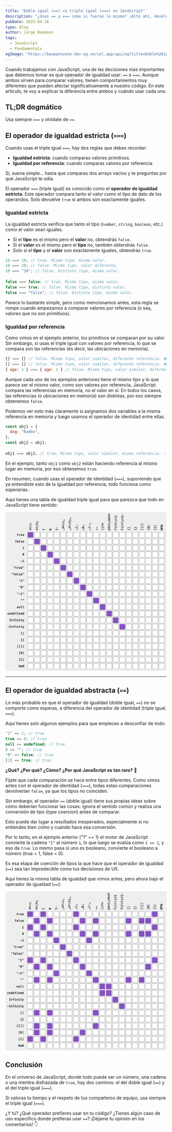 ```yaml
---
title: "Doble igual (==) vs triple igual (===) en JavaScript"
description: "¿Usas == y === como si fueran lo mismo? ¡Alto ahí, developer! ⚠️ Aprende la diferencia entre el operador de igualdad y el operador de identidad en JavaScript."
pubDate: 2025-04-16
type: blog
author: Jorge Baumann
tags:
  - JavaScript
  - Fundamentals
ogImage: "https://baumannzone-dev-og.vercel.app/api/og?title=Doble%20igual%20(%3D%3D)%20vs%20triple%20igual%20(%3D%3D%3D)%20en%20JavaScript&tags=JavaScript,Fundamentals"
---
```


Cuando trabajamos con JavaScript, una de las decisiones más importantes que debemos tomar es qué operador de igualdad usar: `==` o `===`. Aunque ambos sirven para comparar valores, tienen comportamientos muy diferentes que pueden afectar significativamente a nuestro código. En este artículo, te voy a explicar la diferencia entre ambos y cuándo usar cada uno.

## TL;DR dogmático

Usa siempre `===` y olvídate de `==`.

## El operador de igualdad estricta (`===`)

Cuando usas el triple igual `===`, hay dos reglas que debes recordar:

- **Igualdad estricta**: cuando comparas valores primitivos.
- **Igualdad por referencia**: cuando comparas valores por referencia.

Sí, suena simple... hasta que comparas dos arrays vacíos y te preguntas por qué JavaScript te odia.

El operador `===` (triple igual) es conocido como el **operador de igualdad estricta**. Este operador compara tanto el valor como el tipo de dato de los operandos. Solo devuelve `true` si ambos son exactamente iguales.

### Igualdad estricta

La igualdad estricta verifica que tanto el tipo (`number`, `string`, `boolean`, etc.) como el valor sean iguales.

- Si el **tipo** es el mismo pero el **valor** no, obtendrás `false`.
- Si el **valor** es el mismo pero el **tipo** no, también obtendrás `false`.
- Solo si el **tipo** y el **valor** son exactamente iguales, obtendrás `true`.

```javascript
10 === 10; // true. Mismo tipo, mismo valor.
10 === 20; // false. Mismo tipo, valor diferente.
10 === "10"; // false. Distinto tipo, mismo valor.

false === false; // true. Mismo tipo, mismo valor.
false === true; // false. Mismo tipo, distinto valor.
false === "false"; // false. Distinto tipo, mismo valor.
```

Parece lo bastante simple, pero como mencionamos antes, esta regla se rompe cuando empezamos a comparar valores por referencia (o sea, valores que no son primitivos).

### Igualdad por referencia

Como vimos en el ejemplo anterior, los primitivos se comparan por su valor. Sin embargo, si usas el triple igual con valores por referencia, lo que se compara son las referencias (es decir, las ubicaciones en memoria).

```javascript
{} === {} // false. Mismo tipo, valor similar, diferente referencia. ❌
[] === [] // false. Mismo tipo, valor similar, diferente referencia. ❌
{ age: 1 } === { age: 1 } // false. Mismo tipo, valor similar, diferente referencia. ❌
```

Aunque cada uno de los ejemplos anteriores tiene el mismo tipo y lo que parece ser el mismo valor, como son valores por referencia, JavaScript compara las referencias en memoria, no el valor en sí.
En todos los casos, las referencias (o ubicaciones en memoria) son distintas, por eso siempre obtenemos `false`.

Podemos ver esto más claramente si asignamos dos variables a la misma referencia en memoria y luego usamos el operador de identidad entre ellas.

```javascript
const obj1 = {
  dog: "Rambo",
};
const obj2 = obj1;

obj1 === obj2; // true. Mismo tipo, valor similar, misma referencia. ✅
```

En el ejemplo, tanto `obj1` como `obj2` están haciendo referencia al mismo lugar en memoria, por eso obtenemos `true`.

En resumen, cuando usas el operador de identidad (`===`), suponiendo que ya entendiste esto de la igualdad por referencia, todo funciona como esperarías.

Aquí tienes una tabla de igualdad triple igual para que parezca que todo en JavaScript tiene sentido:

![Tabla de igualdad triple igual](../../assets/blog/doble-igual-vs-triple-igual-en-javascript/triple-equal.png)

---

## El operador de igualdad abstracta (`==`)

Lo más probable es que el operador de igualdad (doble igual, `==`) no se comporte como esperas, a diferencia del operador de identidad (triple igual, `===`).

Aquí tienes solo algunos ejemplos para que empieces a desconfiar de todo:

```javascript
"1" == 1; // true
true == 0; // true
null == undefined; // true
0 == ""; // true
"0" == false; // true
[1] == true; // true
```

**¿Qué? ¿Por qué? ¿Cómo? ¿Por qué JavaScript es tan raro?** 🤔

Fíjate que cada comparación se hace entre tipos diferentes.
Como vimos antes con el operador de identidad (`===`), todas estas comparaciones devolverían `false`, ya que los tipos no coinciden.

Sin embargo, el operador `==` (doble igual) tiene sus propias ideas sobre cómo deberían funcionar las cosas: ignora el sentido común y realiza una conversión de tipo (_type coercion_) antes de comparar.

Esto puede dar lugar a resultados inesperados, especialmente si no entiendes bien cómo y cuándo hace esa conversión.

Por lo tanto, en el ejemplo anterior ("1" == 1) el motor de JavaScript convierte la cadena `"1"` al número `1`, lo que luego se evalúa como `1 == 1`, y eso da `true`. Lo mismo pasa si uno es booleano, convierte el booleano a número (true = 1, false = 0).

Es esa etapa de coerción de tipos la que hace que el operador de igualdad (`==`) sea tan impredecible como tus decisiones de UX.

Aquí tienes la misma tabla de igualdad que vimos antes, pero ahora bajo el operador de igualdad (`==`):

![Tabla de igualdad doble igual](../../assets/blog/doble-igual-vs-triple-igual-en-javascript/doble-equal.png)

## Conclusión

En el universo de JavaScript, donde todo puede ser un número, una cadena o una mentira disfrazada de `true`, hay dos caminos: el del doble igual (`==`) y el del triple igual (`===`).

Si valoras tu tiempo y el respeto de tus compañeros de equipo, usa siempre el triple igual (`===`).

¿Y tú? ¿Qué operador prefieres usar en tu código? ¿Tienes algún caso de uso específico donde prefieras usar `==`? ¡Déjame tu opinión en los comentarios! 👇
